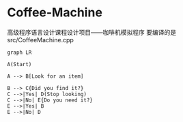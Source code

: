 # Coffee-Machine
高级程序语言设计课程设计项目——咖啡机模拟程序
要编译的是src/CoffeeMachine.cpp

```mermaid
graph LR

A(Start)

A --> B[Look for an item]

B --> C{Did you find it?}
C -->|Yes| D(Stop looking)
C -->|No| E{Do you need it?}
E -->|Yes| B
E -->|No| D
```
